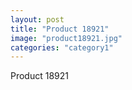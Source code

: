 ```yaml
---
layout: post
title: "Product 18921"
image: "product18921.jpg"
categories: "category1"
---
```

Product 18921
